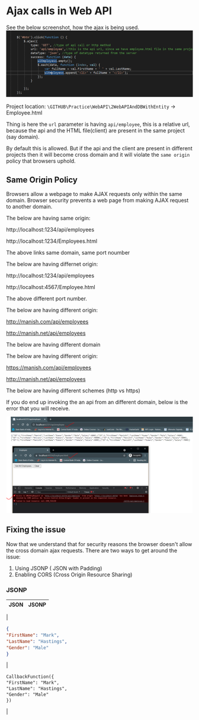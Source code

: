 # Ajax calls in Web API

See the below screenshot, how the ajax is being used.
![ajax](./images/2.PNG)

Project location: `\GITHUB\Practice\WebAPI\2WebAPIAndDBWithEntity` -> Employee.html

Thing is here the `url` parameter is having `api/employee`, this is a relative url, because the api and the HTML file(client) are present in the same project (say domain).

By default this is allowed. But if the api and the client are present in different projects then it will become cross domain and it will violate the `same origin` policy that browsers uphold.

## Same Origin Policy

Browsers allow a webpage to make AJAX requests only within the same domain. Browser security prevents a web page from making AJAX request to another domain.

The below are having same origin:

http://localhost:1234/api/employees

http://localhost:1234/Employees.html

The above links same domain, same port noumber

The below are having differnet origin:

http://localhost:1234/api/employees

http://localhost:4567/Employee.html

The above different port number.

The below are having different origin:

http://manish.com/api/employees

http://manish.net/api/employees

The below are having different domain

The below are having different origin:

https://manish.com/api/employees

http://manish.net/api/employees

The below are having different schemes (http vs https)

If you do end up invoking the an api from an different domain, below is the error that you will receive.

![cross domain api call](./images/1.PNG)

## Fixing the issue

Now that we understand that for security reasons the browser doesn't allow the cross domain ajax requests. There are two ways to get around the issue:

1. Using JSONP ( JSON with Padding)
2. Enabling CORS (Cross Origin Resource Sharing)

### JSONP

| JSON | JSONP |
| ---- | ----- |

|

```JSON
{
"FirstName": "Mark",
"LastName": "Hastings",
"Gender": "Male"
}

```

|

```JSONP
CallbackFunction({
"FirstName": "Mark",
"LastName": "Hastings",
"Gender": "Male"
})

```

|

```

```
